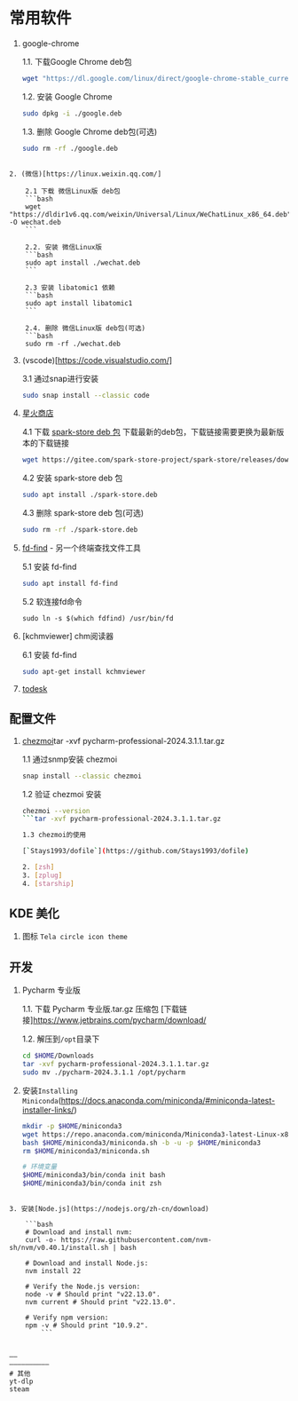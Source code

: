  # 常用软件

1. google-chrome

    1.1. 下载Google Chrome deb包
    ```bash
    wget "https://dl.google.com/linux/direct/google-chrome-stable_current_amd64.deb" -O google.deb
    ```

    1.2. 安装 Google Chrome
    ```bash
    sudo dpkg -i ./google.deb
    ```

    1.3. 删除 Google Chrome deb包(可选)
    ```bash
    sudo rm -rf ./google.deb
```

2. (微信)[https://linux.weixin.qq.com/]

    2.1 下载 微信Linux版 deb包
    ```bash
    wget "https://dldir1v6.qq.com/weixin/Universal/Linux/WeChatLinux_x86_64.deb" -O wechat.deb
    ```

    2.2. 安装 微信Linux版
    ```bash
    sudo apt install ./wechat.deb
    ```

    2.3 安装 libatomic1 依赖
    ```bash
    sudo apt install libatomic1
    ```

    2.4. 删除 微信Linux版 deb包(可选)
    ```bash
    sudo rm -rf ./wechat.deb
```

3. (vscode)[https://code.visualstudio.com/]

    3.1 通过snap进行安装
    ```bash
    sudo snap install --classic code
    ```

4. [星火商店](https://www.spark-app.store/download_latest)

    4.1 下载 [spark-store deb 包](https://gitee.com/spark-store-project/spark-store/releases/)
    下载最新的deb包，下载链接需要更换为最新版本的下载链接

    ```bash
    wget https://gitee.com/spark-store-project/spark-store/releases/download/4.3.3.2/spark-store_4.3.3.2_amd64.deb -O spark-store.deb
    ```

    4.2 安装 spark-store deb 包
    ```bash
    sudo apt install ./spark-store.deb
    ```

    4.3 删除 spark-store deb 包(可选)
    ```bash
    sudo rm -rf ./spark-store.deb
    ```

5. [fd-find](https://github.com/cha0ran/fd-zh) - 另一个终端查找文件工具

    5.1 安装 fd-find
    ```bash
    sudo apt install fd-find
    ```

    5.2 软连接fd命令
    ```
    sudo ln -s $(which fdfind) /usr/bin/fd
    ```

6. [kchmviewer] chm阅读器

    6.1 安装 fd-find
    ```bash
    sudo apt-get install kchmviewer
    ```

7. [todesk](https://www.todesk.com/linux.html)

## 配置文件
1. [chezmoi](https://www.chezmoi.io/install/)tar -xvf pycharm-professional-2024.3.1.1.tar.gz

    1.1 通过snmp安装 chezmoi
    ```bash
    snap install --classic chezmoi
    ```

    1.2 验证 chezmoi 安装
    ```bash
    chezmoi --version
    ```tar -xvf pycharm-professional-2024.3.1.1.tar.gz

    1.3 chezmoi的使用

    [`Stays1993/dofile`](https://github.com/Stays1993/dofile)

    2. [zsh]
    3. [zplug]
    4. [starship]


## KDE 美化

1. 图标 `Tela circle icon theme`


## 开发

1. Pycharm 专业版

    1.1. 下载 Pycharm 专业版.tar.gz 压缩包 [下载链接]https://www.jetbrains.com/pycharm/download/

    1.2. 解压到`/opt`目录下
    ```bash
    cd $HOME/Downloads
    tar -xvf pycharm-professional-2024.3.1.1.tar.gz
    sudo mv ./pycharm-2024.3.1.1 /opt/pycharm
    ```

2. 安装`Installing Miniconda`(https://docs.anaconda.com/miniconda/#miniconda-latest-installer-links/)
    ```bash
    mkdir -p $HOME/miniconda3
    wget https://repo.anaconda.com/miniconda/Miniconda3-latest-Linux-x86_64.sh -O $HOME/miniconda3/miniconda.sh
    bash $HOME/miniconda3/miniconda.sh -b -u -p $HOME/miniconda3
    rm $HOME/miniconda3/miniconda.sh

    # 环境变量
    $HOME/miniconda3/bin/conda init bash
    $HOME/miniconda3/bin/conda init zsh
```

3. 安装[Node.js](https://nodejs.org/zh-cn/download)

    ```bash
    # Download and install nvm:
    curl -o- https://raw.githubusercontent.com/nvm-sh/nvm/v0.40.1/install.sh | bash

    # Download and install Node.js:
    nvm install 22

    # Verify the Node.js version:
    node -v # Should print "v22.13.0".
    nvm current # Should print "v22.13.0".

    # Verify npm version:
    npm -v # Should print "10.9.2".
        ```


——
——————————
# 其他
yt-dlp
steam
